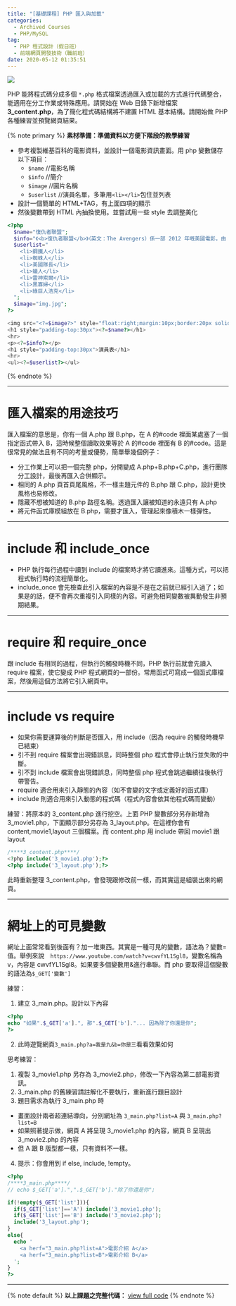 ```yaml
---
title: "[基礎課程] PHP 匯入與加載"
categories:
  - Archived Courses
  - PHP/MySQL
tag:
  - PHP 程式設計（假日班）
  - 前端網頁開發技術（職前班）
date: 2020-05-12 01:35:51
---
```

![](assets/images/banner/php.png)

PHP 能將程式碼分成多個 `*.php` 格式檔案透過匯入或加載的方式進行代碼整合，能適用在分工作業或特殊應用。請開始在 Web 目錄下新增檔案 **3_content.php**，為了簡化程式碼結構將不建置 HTML 基本結構。請開始做 PHP 各種練習並預覽網頁結果。

<!-- more -->

{% note primary %}
**素材準備：準備資料以方便下階段的教學練習** 
- 參考複製維基百科的電影資料，並設計一個電影資訊畫面。用 php 變數儲存以下項目：
  - `$name` //電影名稱
  - `$info` //簡介
  - `$image` //圖片名稱
  - `$userlist` //演員名單，多筆用`<li></li>`包住並列表
- 設計一個簡單的 HTML+TAG，有上面四項的顯示
- 然後變數帶到 HTML 內抽換使用<?= ?>。並嘗試用一些 style 去調整美化
```php 3_content.php
<?php
  $name="復仇者聯盟";
  $info="《<b>復仇者聯盟</b>》（英文：The Avengers）係一部 2012 年嘅美國電影，由 John Moore 執導兼編劇，Robert Downey Jr.、Chris Evans、Mark Ruffalo、Chris Hemsworth、Scarlett Johansson、Jeremy Renner、Tom Hiddleston、Clark Gregg、Cobie Smulders、Stellan Skarsgård、Samuel L. Jackson 主演。";
  $userlist="
    <li>鋼鐵人</li>
    <li>蜘蛛人</li>
    <li>美國隊長</li>
    <li>蟻人</li>
    <li>雷神索爾</li>
    <li>黑寡婦</li>
    <li>綠巨人浩克</li>
  ";
  $image="img.jpg";
?>

<img src="<?=$image?>" style="float:right;margin:10px;border:20px solid #cc0">
<h1 style="padding-top:30px"><?=$name?></h1>
<hr>
<p><?=$info?></p>
<h1 style="padding-top:30px">演員表</h1>
<hr>
<ul><?=$userlist?></ul>
```
{% endnote %}

---
# 匯入檔案的用途技巧
匯入檔案的意思是，你有一個 A.php 跟 B.php，在 A 的#code 裡面某處塞了一個指定函式帶入 B，這時候整個讀取效果等於 A 的#code 裡面有 B 的#code。這是很常見的做法且有不同的考量或優勢，簡單舉幾個例子：

- 分工作業上可以把一個完整 php，分開變成 A.php+B.php+C.php，進行團隊分工設計，最後再匯入合併顯示。
- 相同的 A.php 頁首頁尾風格，不一樣主題元件的 B.php 跟 C.php，設計更快風格也易修改。
- 隱藏不想被知道的 B.php 路徑名稱。透過匯入讓被知道的永遠只有 A.php
- 將元件函式庫模組放在 B.php，需要才匯入，管理起來像積木一樣彈性。

---
# include 和 include_once
- PHP 執行每行過程中讀到 include 的檔案時才將它讀進來。這種方式，可以把程式執行時的流程簡單化。
- include_once 會先檢查此引入檔案的內容是不是在之前就已經引入過了；如果是的話，便不會再次重複引入同樣的內容。可避免相同變數被異動發生非預期結果。

---
# require 和 require_once
跟 include 有相同的過程，但執行的觸發時機不同，PHP 執行前就會先讀入 require 檔案，使它變成 PHP 程式網頁的一部份。常用函式可寫成一個函式庫檔案，然後用這個方法將它引入網頁中。

---
# include vs require
- 如果你需要運算後的判斷是否匯入，用 include（因為 require 的觸發時機早已結束）
- 引不到 require 檔案會出現錯誤息，同時整個 php 程式會停止執行並失敗的中斷。
- 引不到 include 檔案會出現錯誤息，同時整個 php 程式會跳過繼續往後執行帶警告。
- require 適合用來引入靜態的內容（如不會變的文字或定義好的函式庫）
- include 則適合用來引入動態的程式碼（程式內容會依其他程式碼而變動）

練習：將原本的 3_content.php 進行挖空。上面 PHP 變數部分另存新增為 3_movie1.php，下面顯示部分另存為 3_layout.php。在這裡你會有 content,movie1,layout 三個檔案。而 content.php 用 include 帶回 movie1 跟 layout
```php
/****3_content.php****/
<?php include('3_movie1.php');?>
<?php include('3_layout.php');?>
```
此時重新整理 3_content.php，會發現跟修改前一樣，而其實這是組裝出來的網頁。

---
# 網址上的可見變數
網址上面常常看到後面有？加一堆東西。其實是一種可見的變數，語法為？變數=值。舉例來說　`https://www.youtube.com/watch?v=cwvfYL1Sgl8`，變數名稱為 v，內容是 cwvfYL1Sgl8。如果要多個變數用&進行串聯。而 php 要取得這個變數的語法為`$_GET['變數']`

練習：
1. 建立 3_main.php。設計以下內容
```php
<?php
echo "如果".$_GET['a'].", 那".$_GET['b']."... 因為除了你還是你";
?>
```
2. 此時遊覽網頁`3_main.php?a=我是九&b=你是三`看看效果如何

思考練習：
1. 複製 3_movie1.php 另存為 3_movie2.php，修改一下內容為第二部電影資訊。
2. 3_main.php 的舊練習請註解化不要執行，重新進行題目設計
3. 題目需求為執行 3_main.php 時
  - 畫面設計兩者超連結導向，分別網址為 `3_main.php?list=A` 與 `3_main.php?list=B`
  - 如果照著提示做，網頁 A 將呈現 3_movie1.php 的內容，網頁 B 呈現出 3_movie2.php 的內容
  - 但 A 跟 B 版型都一樣，只有資料不一樣。
4. 提示：你會用到 if else, include, !empty。
```php
<?php
/****3_main.php****/
// echo $_GET['a'].",".$_GET['b']."除了你還是你";

if(!empty($_GET['list'])){
  if($_GET['list']=='A') include('3_movie1.php');
  if($_GET['list']=='B') include('3_movie2.php');
  include('3_layout.php');
}
else{
  echo '
    <a herf="3_main.php?list=A">電影介紹 A</a>
    <a herf="3_main.php?list=B">電影介紹 B</a>
  ';
}
?>
```

---

{% note default %}
**以上課題之完整代碼：** [view full code](https://gist.github.com/summer10920/f03511e55f4bf0b97ee1dc6b3bf6d77a)
{% endnote %}